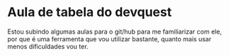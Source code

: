 # Aula de tabela do devquest
Estou subindo algumas aulas para o git/hub para me familiarizar com ele, por que é uma ferramenta que vou utilizar bastante, quanto mais usar menos dificuldades vou ter.